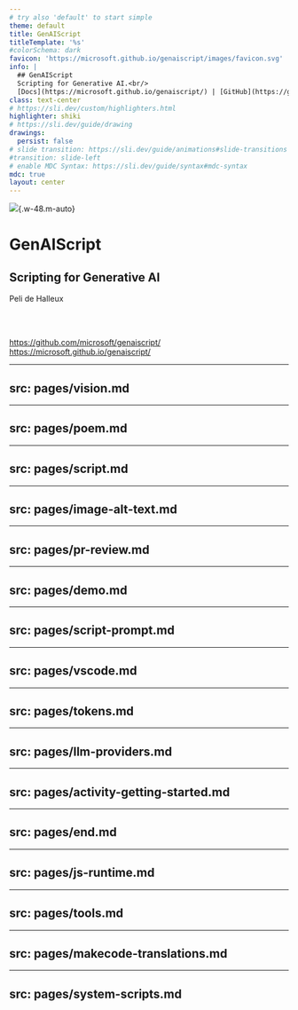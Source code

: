 ```yaml
---
# try also 'default' to start simple
theme: default
title: GenAIScript
titleTemplate: '%s'
#colorSchema: dark
favicon: 'https://microsoft.github.io/genaiscript/images/favicon.svg'
info: |
  ## GenAIScript
  Scripting for Generative AI.<br/>
  [Docs](https://microsoft.github.io/genaiscript/) | [GitHub](https://github.com/microsoft/genaiscript/) 
class: text-center
# https://sli.dev/custom/highlighters.html
highlighter: shiki
# https://sli.dev/guide/drawing
drawings:
  persist: false
# slide transition: https://sli.dev/guide/animations#slide-transitions
#transition: slide-left
# enable MDC Syntax: https://sli.dev/guide/syntax#mdc-syntax
mdc: true
layout: center
---
```


![](https://microsoft.github.io/genaiscript/images/favicon.svg){.w-48.m-auto}

# GenAIScript

## Scripting for Generative AI

Peli de Halleux

<br/>
<br/>

https://github.com/microsoft/genaiscript/ <br/>
https://microsoft.github.io/genaiscript/

---
src: pages/vision.md
---

---
src: pages/poem.md
---

---
src: pages/script.md
---

---
src: pages/image-alt-text.md
---

---
src: pages/pr-review.md
---

---
src: pages/demo.md
---

---
src: pages/script-prompt.md
---

---
src: pages/vscode.md
---

---
src: pages/tokens.md
---

---
src: pages/llm-providers.md
---

---
src: pages/activity-getting-started.md
---

---
src: pages/end.md
---

---
src: pages/js-runtime.md
---

---
src: pages/tools.md
---

---
src: pages/makecode-translations.md
---

---
src: pages/system-scripts.md
---

